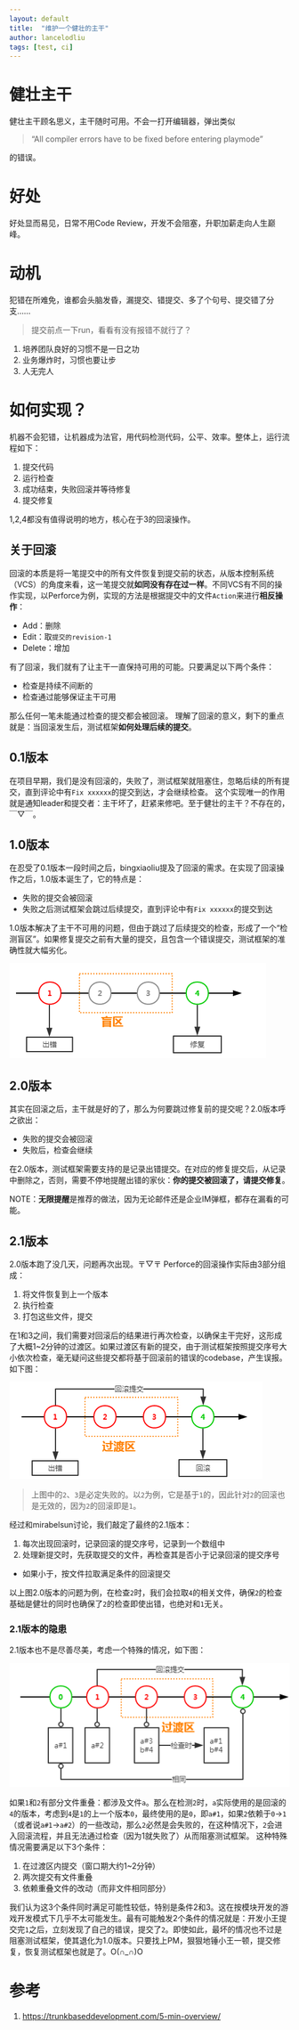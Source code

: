 ```yaml
---
layout: default
title:  "维护一个健壮的主干"
author: lancelodliu
tags: [test, ci]
---
```


# 健壮主干
健壮主干顾名思义，主干随时可用。不会一打开编辑器，弹出类似
>“All compiler errors have to be fixed before entering playmode”

的错误。

# 好处
好处显而易见，日常不用Code Review，开发不会阻塞，升职加薪走向人生巅峰。

# 动机
犯错在所难免，谁都会头脑发昏，漏提交、错提交、多了个句号、提交错了分支……
>提交前点一下run，看看有没有报错不就行了？

1. 培养团队良好的习惯不是一日之功
2. 业务爆炸时，习惯也要让步
3. 人无完人

# 如何实现？
机器不会犯错，让机器成为法官，用代码检测代码，公平、效率。整体上，运行流程如下：
1. 提交代码
2. 运行检查
3. 成功结束，失败回滚并等待修复
4. 提交修复

1,2,4都没有值得说明的地方，核心在于3的回滚操作。

## 关于回滚
回滚的本质是将一笔提交中的所有文件恢复到提交前的状态，从版本控制系统（VCS）的角度来看，这一笔提交就**如同没有存在过一样**。不同VCS有不同的操作实现，以Perforce为例，实现的方法是根据提交中的文件`Action`来进行**相反操作**：
* Add：删除
* Edit：取`提交的revision-1`
* Delete：增加

有了回滚，我们就有了让主干一直保持可用的可能。只要满足以下两个条件：
* 检查是持续不间断的
* 检查通过能够保证主干可用

那么任何一笔未能通过检查的提交都会被回滚。
理解了回滚的意义，剩下的重点就是：当回滚发生后，测试框架**如何处理后续的提交**。

## 0.1版本
在项目早期，我们是没有回滚的，失败了，测试框架就阻塞住，忽略后续的所有提交，直到评论中有`Fix xxxxxx`的提交到达，才会继续检查。
这个实现唯一的作用就是通知leader和提交者：主干坏了，赶紧来修吧。至于健壮的主干？不存在的，￣▽￣。

## 1.0版本
在忍受了0.1版本一段时间之后，bingxiaoliu提及了回滚的需求。在实现了回滚操作之后，1.0版本诞生了，它的特点是：
* 失败的提交会被回滚
* 失败之后测试框架会跳过后续提交，直到评论中有`Fix xxxxxx`的提交到达

1.0版本解决了主干不可用的问题，但由于跳过了后续提交的检查，形成了一个“检测盲区”。如果修复提交之前有大量的提交，且包含一个错误提交，测试框架的准确性就大幅劣化。

![盲区](/imgs/维护一个健壮的主干/0.png)

## 2.0版本
其实在回滚之后，主干就是好的了，那么为何要跳过修复前的提交呢？2.0版本呼之欲出：
* 失败的提交会被回滚
* 失败后，检查会继续

在2.0版本，测试框架需要支持的是记录出错提交。在对应的修复提交后，从记录中删除之，否则，需要不停地提醒出错的家伙：**你的提交被回滚了，请提交修复**。

NOTE：**无限提醒**是推荐的做法，因为无论邮件还是企业IM弹框，都存在漏看的可能。

## 2.1版本
2.0版本跑了没几天，问题再次出现。〒▽〒
Perforce的回滚操作实际由3部分组成：
1. 将文件恢复到上一个版本
2. 执行检查
3. 打包这些文件，提交

在1和3之间，我们需要对回滚后的结果进行再次检查，以确保主干完好，这形成了大概1~2分钟的过渡区。如果过渡区有新的提交，由于测试框架按照提交序号大小依次检查，毫无疑问这些提交都将基于回滚前的错误的codebase，产生误报。如下图：

![2.0版本的致命问题](/imgs/维护一个健壮的主干/1.png)

>上图中的`2`、`3`是必定失败的。以`2`为例，它是基于`1`的，因此针对`2`的回滚也是无效的，因为`2`的回滚即是`1`。

经过和mirabelsun讨论，我们敲定了最终的2.1版本：
1. 每次出现回滚时，记录回滚的提交序号，记录到一个数组中
2. 处理新提交时，先获取提交的文件，再检查其是否小于记录回滚的提交序号
  * 如果小于，按文件拉取满足条件的回滚提交

以上图2.0版本的问题为例，在检查`2`时，我们会拉取`4`的相关文件，确保`2`的检查基础是健壮的同时也确保了`2`的检查即使出错，也绝对和`1`无关。

### 2.1版本的隐患
2.1版本也不是尽善尽美，考虑一个特殊的情况，如下图：

![2.1隐患](/imgs/维护一个健壮的主干/2.png)

如果`1`和`2`有部分文件重叠：都涉及文件`a`。那么在检测`2`时，`a`实际使用的是回滚的`4`的版本，考虑到`4`是`1`的上一个版本`0`，最终使用的是`0`，即`a#1`，如果`2`依赖于`0`->`1`（或者说`a#1`->`a#2`）的一些改动，那么`2`必然是会失败的，在这种情况下，`2`会进入回滚流程，并且无法通过检查（因为1就失败了）从而阻塞测试框架。
这种特殊情况需要满足以下3个条件：
1. 在过渡区内提交（窗口期大约1~2分钟）
2. 两次提交有文件重叠
3. 依赖重叠文件的改动（而非文件相同部分）

我们认为这3个条件同时满足可能性较低，特别是条件2和3。这在按模块开发的游戏开发模式下几乎不太可能发生。最有可能触发2个条件的情况就是：开发小王提交完`1`之后，立刻发现了自己的错误，提交了`2`。即使如此，最坏的情况也不过是阻塞测试框架，使其退化为1.0版本。只要找上PM，狠狠地锤小王一顿，提交修复，恢复测试框架也就是了。O(∩_∩)O

# 参考
1. https://trunkbaseddevelopment.com/5-min-overview/
